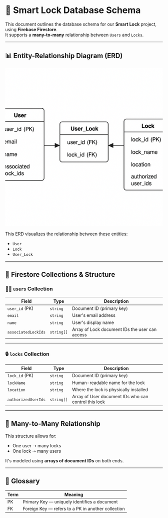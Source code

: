 # 🔐 Smart Lock Database Schema

This document outlines the database schema for our **Smart Lock** project, using **Firebase Firestore**.  
It supports a **many-to-many** relationship between `Users` and `Locks`.

---

## 📊 Entity-Relationship Diagram (ERD)

![ERD Diagram](lock_user_schema.png)

This ERD visualizes the relationship between these entities:

- `User`
- `Lock`
- `User_Lock` 

---

## 🧱 Firestore Collections & Structure

### 🧍‍♂️ `users` Collection

| Field               | Type        | Description                               |
|---------------------|-------------|-------------------------------------------|
| `user_id` (PK)       | `string`    | Document ID (primary key)                 |
| `email`              | `string`    | User's email address                      |
| `name`               | `string`    | User's display name                       |
| `associatedLockIds`  | `string[]`  | Array of Lock document IDs the user can access |

---

### 🔒 `locks` Collection

| Field               | Type        | Description                               |
|---------------------|-------------|-------------------------------------------|
| `lock_id` (PK)       | `string`    | Document ID (primary key)                 |
| `lockName`           | `string`    | Human-readable name for the lock          |
| `location`           | `string`    | Where the lock is physically installed    |
| `authorizedUserIds`  | `string[]`  | Array of User document IDs who can control this lock |

---

## 🔁 Many-to-Many Relationship

This structure allows for:
- One user ➝ many locks
- One lock ➝ many users

It's modeled using **arrays of document IDs** on both ends.  

---

## 🧩 Glossary

| Term | Meaning |
|------|---------|
| PK   | Primary Key — uniquely identifies a document |
| FK   | Foreign Key — refers to a PK in another collection |